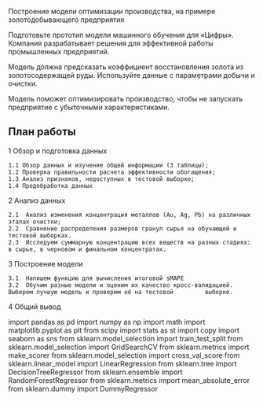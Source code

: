 Построение модели оптимизации производства, на примере золотодобывающего предприятия

Подготовьте прототип модели машинного обучения для «Цифры». Компания разрабатывает решения для эффективной работы промышленных предприятий.

Модель должна предсказать коэффициент восстановления золота из золотосодержащей руды. Используйте данные с параметрами добычи и очистки.

Модель поможет оптимизировать производство, чтобы не запускать предприятие с убыточными характеристиками.


## План работы

1 Обзор и подготовка данных

    1.1 Обзор данных и изучение общей информации (3 таблицы);
    1.2 Проверка правильности расчета эффективности обогащения;
    1.3 Анализ признаков, недоступных в тестовой выборке;
    1.4 Предобработка данных

2 Анализ данных

    2.1  Анализ изменения концентрация металлов (Au, Ag, Pb) на различных этапах очистки;
    2.2  Сравнение распределения размеров гранул сырья на обучающей и тестовой выборках.
    2.3  Исследуем суммарную концентрацию всех веществ на разных стадиях: в сырье, в черновом и финальном концентратах.

3  Построение модели

    3.1  Напишем функцию для вычисления итоговой sMAPE
    3.2  Обучим разные модели и оценим их качество кросс-валидацией. Выберем лучшую модель и проверим её на тестовой         выборке.

4 Общий вывод


import pandas as pd
import numpy as np
import math
import matplotlib.pyplot as plt
from scipy import stats as st
import copy
import seaborn as sns
from sklearn.model_selection import train_test_split
from sklearn.model_selection import GridSearchCV
from sklearn.metrics import make_scorer
from sklearn.model_selection import cross_val_score
from sklearn.linear_model import LinearRegression
from sklearn.tree import DecisionTreeRegressor
from sklearn.ensemble import RandomForestRegressor
from sklearn.metrics import mean_absolute_error
from sklearn.dummy import DummyRegressor
